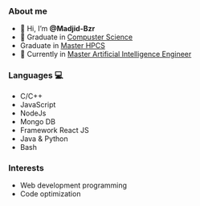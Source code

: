 ### About me

- 👋 Hi, I’m __@Madjid-Bzr__
- 👀 Graduate in [Compuster Science](https://www.ummto.dz/)
-  Graduate in [Master HPCS](http://www.chps.uvsq.fr/)
- 🌱 Currently in [Master Artificial Intelligence Engineer](https://www.univ-paris8.fr/-Master-Ingenierie-en-Intelligence-Artificielle-I2A-)


### Languages &#128187;

  - C/C++
  - JavaScript
  - NodeJs 
  - Mongo DB
  - Framework React JS 
  - Java & Python
  - Bash

### Interests 

  - Web development programming 
  - Code optimization
 
<!---
Madjid-Bzr/Madjid-Bzr is a ✨ special ✨ repository because its `README.md` (this file) appears on your GitHub profile.
You can click the Preview link to take a look at your changes.
--->
